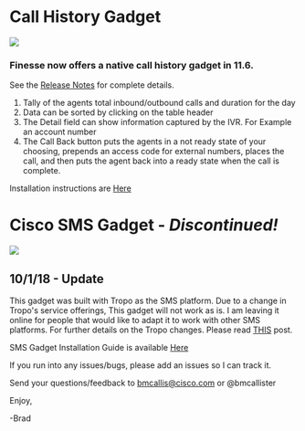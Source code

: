# Call History Gadget
![](https://s3.amazonaws.com/bdm-files/screenshots/callHistoryOverview.jpg)

### Finesse now offers a native call history gadget in 11.6.
See the [Release Notes](https://www.cisco.com/c/en/us/td/docs/voice_ip_comm/cust_contact/contact_center/crs/express_11_6/release/guide/uccx_b_release-notes-for-uccx-116/uccx_b_release-notes-for-uccx-116_chapter_011.html) for complete details.

1. Tally of the agents total inbound/outbound calls and duration for the day
2. Data can be sorted by clicking on the table header
3. The Detail field can show information captured by the IVR. For Example an account number
4. The Call Back button puts the agents in a not ready state of your choosing, prepends an access code for external numbers, places the call, and then puts the agent back into a ready state when the call is complete.

Installation instructions are <a href="https://github.com/bdm1981/finesseGadgets/wiki/Call-History-Gadget-Installation-Guide">Here</a>

# Cisco SMS Gadget - *Discontinued!*
![](https://s3.amazonaws.com/bdm-files/screenshots/ciscoSMSGadget.jpg)

## 10/1/18 - Update
This gadget was built with Tropo as the SMS platform. Due to a change in Tropo's service offerings, This gadget will not work as is. I am leaving it online for people that would like to adapt it to work with other SMS platforms. For further details on the Tropo changes. Please read [THIS](http://blog.tropo.com/2018/10/01/tropo-winding-down-operations/) post.


SMS Gadget Installation Guide is available <a href="https://github.com/bdm1981/finesseGadgets/wiki/SMS-Gadget-Installation-Guide">Here</a>

If you run into any issues/bugs, please add an issues so I can track it.

Send your questions/feedback to bmcallis@cisco.com or @bmcallister

Enjoy,

-Brad
